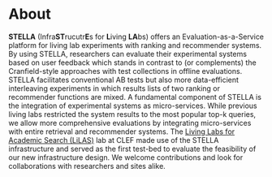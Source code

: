 # About

**STELLA** (Infra**ST**rucutr**E**s for **L**iving **LA**bs) offers an Evaluation-as-a-Service platform for living lab experiments with ranking and recommender systems. By using STELLA, researchers can evaluate their experimental systems based on user feedback which stands in contrast to (or complements) the Cranfield-style approaches with test collections in offline evaluations. STELLA facilitates conventional AB tests but also more data-efficient interleaving experiments in which results lists of two ranking or recommender functions are mixed. A fundamental component of STELLA is the integration of experimental systems as micro-services. While previous living labs restricted the system results to the most popular top-k queries, we allow more comprehensive evaluations by integrating micro-services with entire retrieval and recommender systems. The [Living Labs for Academic Search (LiLAS)](https://clef-lilas.github.io/) lab at CLEF made use of the STELLA infrastructure and served as the first test-bed to evaluate the feasibility of our new infrastructure design. We welcome contributions and look for collaborations with researchers and sites alike. 
